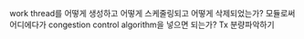 work thread를 어떻게 생성하고 어떻게 스케줄링되고 어떻게 삭제되었는가?
모듈로써 어디에다가 congestion control algorithm을 넣으면 되는가?
Tx 분량파악하기
